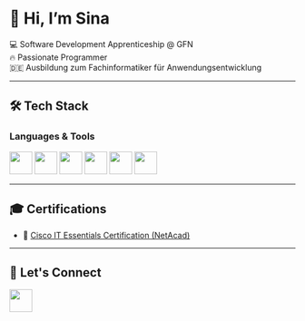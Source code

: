 # 👋 Hi, I’m Sina  

💻 Software Development Apprenticeship @ GFN  
🔥 Passionate Programmer  
🇩🇪 Ausbildung zum Fachinformatiker für Anwendungsentwicklung  

---

## 🛠️ Tech Stack  

### Languages & Tools  
<p>
  <img src="https://cdn.jsdelivr.net/gh/devicons/devicon/icons/python/python-original.svg" width="40" height="40"/>
  <img src="https://cdn.jsdelivr.net/gh/devicons/devicon/icons/java/java-original.svg" width="40" height="40"/>
  <img src="https://cdn.jsdelivr.net/gh/devicons/devicon/icons/html5/html5-original.svg" width="40" height="40"/>
  <img src="https://cdn.jsdelivr.net/gh/devicons/devicon/icons/css3/css3-original.svg" width="40" height="40"/>
  <img src="https://cdn.jsdelivr.net/gh/devicons/devicon/icons/javascript/javascript-original.svg" width="40" height="40"/>
  <img src="https://cdn.jsdelivr.net/gh/devicons/devicon/icons/github/github-original.svg" width="40" height="40"/>
</p>

---

## 🎓 Certifications  

- 🏅 [Cisco IT Essentials Certification (NetAcad)](certificates/Cisco%20Networking%20Academy%20IT%20Essentials%20Certificate.pdf)


---

## 🔗 Let's Connect

[<img src="https://cdn.jsdelivr.net/gh/devicons/devicon/icons/linkedin/linkedin-original.svg" width="40" height="40"/>](https://www.linkedin.com/in/sinahadjibagher)
